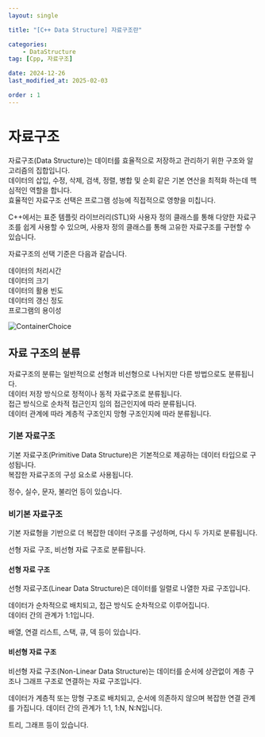 ```yaml
---
layout: single

title: "[C++ Data Structure] 자료구조란"

categories:
    - DataStructure
tag: [Cpp, 자료구조]

date: 2024-12-26
last_modified_at: 2025-02-03

order : 1
---
```


# 자료구조

자료구조(Data Structure)는 데이터를 효율적으로 저장하고 관리하기 위한 구조와 알고리즘의 집합입니다.  
데이터의 삽입, 수정, 삭제, 검색, 정렬, 병합 및 순회 같은 기본 연산을 최적화 하는데 핵심적인 역할을 합니다.  
효율적인 자료구조 선택은 프로그램 성능에 직접적으로 영향을 미칩니다.

C++에서는 표준 템플릿 라이브러리(STL)와 사용자 정의 클래스를 통해 다양한 자료구조를 쉽게 사용할 수 있으며, 사용자 정의 클래스를 통해 고유한 자료구조를 구현할 수 있습니다.

자료구조의 선택 기준은 다음과 같습니다.

데이터의 처리시간  
데이터의 크기  
데이터의 활용 빈도  
데이터의 갱신 정도  
프로그램의 용이성

![ContainerChoice]({{site.url}}/images/cpp\DataStructure\2024-12-26-DataStructure\ContainerChoice.PNG)

## 자료 구조의 분류

자료구조의 분류는 일반적으로 선형과 비선형으로 나뉘지만 다른 방법으로도 분류됩니다.  
데이터 저장 방식으로 정적이나 동적 자료구조로 분류됩니다.  
접근 방식으로 순차적 접근인지 임의 접근인지에 따라 분류됩니다.  
데이터 관계에 따라 계층적 구조인지 망형 구조인지에 따라 분류됩니다.

### 기본 자료구조

기본 자료구조(Primitive Data Structure)은 기본적으로 제공하는 데이터 타입으로 구성됩니다.  
복잡한 자료구조의 구성 요소로 사용됩니다.

정수, 실수, 문자, 불리언 등이 있습니다.

### 비기본 자료구조

기본 자료형을 기반으로 더 복잡한 데이터 구조를 구성하며, 다시 두 가지로 분류됩니다.

선형 자료 구조, 비선형 자료 구조로 분류됩니다.

#### 선형 자료 구조

선형 자료구조(Linear Data Structure)은 데이터를 일렬로 나열한 자료 구조입니다.

데이터가 순차적으로 배치되고, 접근 방식도 순차적으로 이루어집니다.  
데이터 간의 관계가 1:1입니다.

배열, 연결 리스트, 스택, 큐, 덱 등이 있습니다.

#### 비선형 자료 구조

비선형 자료 구조(Non-Linear Data Structure)는 데이터를 순서에 상관없이 계층 구조나 그래프 구조로 연결하는 자료 구조입니다.

데이터가 계층적 또는 망형 구조로 배치되고, 순서에 의존하지 않으며 복잡한 연결 관계를 가집니다.
데이터 간의 관계가 1:1, 1:N, N:N입니다.

트리, 그래프 등이 있습니다.